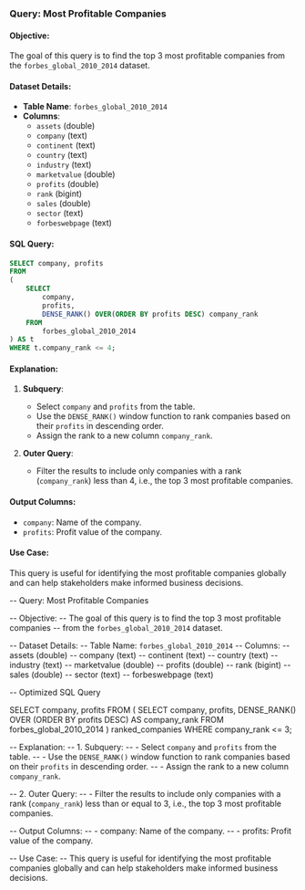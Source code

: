 ### Query: Most Profitable Companies

#### Objective:
The goal of this query is to find the top 3 most profitable companies from the `forbes_global_2010_2014` dataset.

#### Dataset Details:
- **Table Name**: `forbes_global_2010_2014`
- **Columns**:
  - `assets` (double)
  - `company` (text)
  - `continent` (text)
  - `country` (text)
  - `industry` (text)
  - `marketvalue` (double)
  - `profits` (double)
  - `rank` (bigint)
  - `sales` (double)
  - `sector` (text)
  - `forbeswebpage` (text)

#### SQL Query:
```sql
SELECT company, profits
FROM 
(
    SELECT
        company,
        profits,
        DENSE_RANK() OVER(ORDER BY profits DESC) company_rank
    FROM 
        forbes_global_2010_2014
) AS t 
WHERE t.company_rank <= 4;
```

#### Explanation:
1. **Subquery**:
   - Select `company` and `profits` from the table.
   - Use the `DENSE_RANK()` window function to rank companies based on their `profits` in descending order.
   - Assign the rank to a new column `company_rank`.

2. **Outer Query**:
   - Filter the results to include only companies with a rank (`company_rank`) less than 4, i.e., the top 3 most profitable companies.

#### Output Columns:
- `company`: Name of the company.
- `profits`: Profit value of the company.

#### Use Case:
This query is useful for identifying the most profitable companies globally and can help stakeholders make informed business decisions.


-- Query: Most Profitable Companies

-- Objective:
-- The goal of this query is to find the top 3 most profitable companies
-- from the `forbes_global_2010_2014` dataset.

-- Dataset Details:
-- Table Name: `forbes_global_2010_2014`
-- Columns:
--   assets (double)
--   company (text)
--   continent (text)
--   country (text)
--   industry (text)
--   marketvalue (double)
--   profits (double)
--   rank (bigint)
--   sales (double)
--   sector (text)
--   forbeswebpage (text)

-- Optimized SQL Query

SELECT company, profits
FROM (
    SELECT company, profits,
           DENSE_RANK() OVER (ORDER BY profits DESC) AS company_rank
    FROM forbes_global_2010_2014
) ranked_companies
WHERE company_rank <= 3;

-- Explanation:
-- 1. Subquery:
--    - Select `company` and `profits` from the table.
--    - Use the `DENSE_RANK()` window function to rank companies based on their `profits` in descending order.
--    - Assign the rank to a new column `company_rank`.

-- 2. Outer Query:
--    - Filter the results to include only companies with a rank (`company_rank`) less than or equal to 3, i.e., the top 3 most profitable companies.

-- Output Columns:
-- - company: Name of the company.
-- - profits: Profit value of the company.

-- Use Case:
-- This query is useful for identifying the most profitable companies globally and can help stakeholders make informed business decisions.
